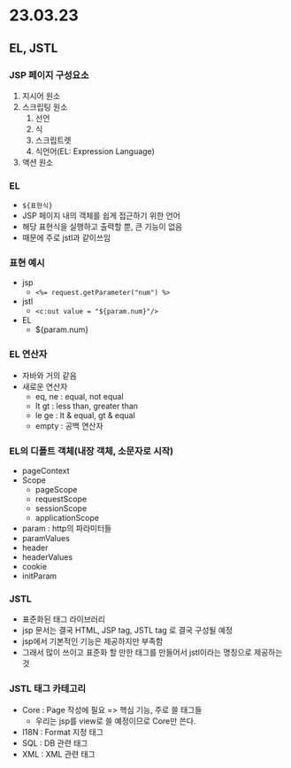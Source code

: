# 23.03.23

## EL, JSTL
### JSP 페이지 구성요소
1. 지시어 원소
2. 스크립팅 원소
   1. 선언
   2. 식
   3. 스크립트렛
   4. 식언어(EL: Expression Language)
3. 액션 원소

### EL
- `${표현식}`
- JSP 페이지 내의 객체를 쉽게 접근하기 위한 언어
- 해당 표현식을 실행하고 출력할 뿐, 큰 기능이 없음
- 때문에 주로 jstl과 같이쓰임

### 표현 예시
- jsp
  - `<%= request.getParameter("num") %>`
- jstl
  - `<c:out value = "${param.num}"/>`
- EL
  - ${param.num}

### EL 연산자
- 자바와 거의 같음
- 새로운 연산자
  - eq, ne : equal, not equal
  - lt gt : less than, greater than
  - le ge : lt & equal, gt & equal
  - empty : 공백 연산자

### EL의 디폴트 객체(내장 객체, 소문자로 시작)
- pageContext
- Scope
  - pageScope
  - requestScope
  - sessionScope
  - applicationScope
- param : http의 파라미터들
- paramValues
- header
- headerValues
- cookie
- initParam

### JSTL
- 표준화된 태그 라이브러리
- jsp 문서는 결국 HTML, JSP tag, JSTL tag 로 결국 구성될 예정
- jsp에서 기본적인 기능은 제공하지만 부족함
- 그래서 많이 쓰이고 표준화 할 만한 태그를 만들어서 jstl이라는 명칭으로 제공하는 것

### JSTL 태그 카테고리
- Core : Page 작성에 필요 => 핵심 기능, 주로 쓸 태그들
  - 우리는 jsp를 view로 쓸 예정이므로 Core만 쓴다.
- I18N : Format 지정 태그
- SQL : DB 관련 태그
- XML : XML 관련 태그

